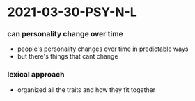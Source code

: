 # 2021-03-30-PSY-N-L
### can personality change over time
 - people's personality changes over time in predictable ways
  - but there's things that cant change

 ### lexical approach
- organized all the traits and how they fit together
